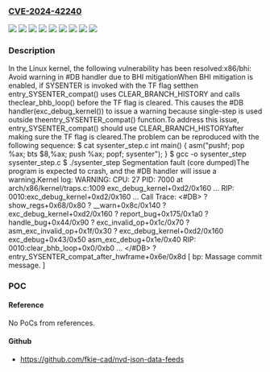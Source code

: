 ### [CVE-2024-42240](https://cve.mitre.org/cgi-bin/cvename.cgi?name=CVE-2024-42240)
![](https://img.shields.io/static/v1?label=Product&message=Linux&color=blue)
![](https://img.shields.io/static/v1?label=Version&message=&color=brightgreen)
![](https://img.shields.io/static/v1?label=Version&message=07dbb10f153f483e8249acebdffedf922e2ec2e1%20&color=brightgreen)
![](https://img.shields.io/static/v1?label=Version&message=6.9%20&color=brightgreen)
![](https://img.shields.io/static/v1?label=Version&message=7390db8aea0d64e9deb28b8e1ce716f5020c7ee5%20&color=brightgreen)
![](https://img.shields.io/static/v1?label=Version&message=8f51637712e4da5be410a1666f8aee0d86eef898%20&color=brightgreen)
![](https://img.shields.io/static/v1?label=Version&message=bd53ec80f21839cfd4d852a6088279d602d67e5b%20&color=brightgreen)
![](https://img.shields.io/static/v1?label=Version&message=eb36b0dce2138581bc6b5e39d0273cb4c96ded81%20&color=brightgreen)
![](https://img.shields.io/static/v1?label=Vulnerability&message=n%2Fa&color=blue)

### Description

In the Linux kernel, the following vulnerability has been resolved:x86/bhi: Avoid warning in #DB handler due to BHI mitigationWhen BHI mitigation is enabled, if SYSENTER is invoked with the TF flag setthen entry_SYSENTER_compat() uses CLEAR_BRANCH_HISTORY and calls theclear_bhb_loop() before the TF flag is cleared. This causes the #DB handler(exc_debug_kernel()) to issue a warning because single-step is used outside theentry_SYSENTER_compat() function.To address this issue, entry_SYSENTER_compat() should use CLEAR_BRANCH_HISTORYafter making sure the TF flag is cleared.The problem can be reproduced with the following sequence:  $ cat sysenter_step.c  int main()  { asm("pushf; pop %ax; bts $8,%ax; push %ax; popf; sysenter"); }  $ gcc -o sysenter_step sysenter_step.c  $ ./sysenter_step  Segmentation fault (core dumped)The program is expected to crash, and the #DB handler will issue a warning.Kernel log:  WARNING: CPU: 27 PID: 7000 at arch/x86/kernel/traps.c:1009 exc_debug_kernel+0xd2/0x160  ...  RIP: 0010:exc_debug_kernel+0xd2/0x160  ...  Call Trace:  <#DB>   ? show_regs+0x68/0x80   ? __warn+0x8c/0x140   ? exc_debug_kernel+0xd2/0x160   ? report_bug+0x175/0x1a0   ? handle_bug+0x44/0x90   ? exc_invalid_op+0x1c/0x70   ? asm_exc_invalid_op+0x1f/0x30   ? exc_debug_kernel+0xd2/0x160   exc_debug+0x43/0x50   asm_exc_debug+0x1e/0x40  RIP: 0010:clear_bhb_loop+0x0/0xb0  ...  </#DB>  <TASK>   ? entry_SYSENTER_compat_after_hwframe+0x6e/0x8d  </TASK>  [ bp: Massage commit message. ]

### POC

#### Reference
No PoCs from references.

#### Github
- https://github.com/fkie-cad/nvd-json-data-feeds

